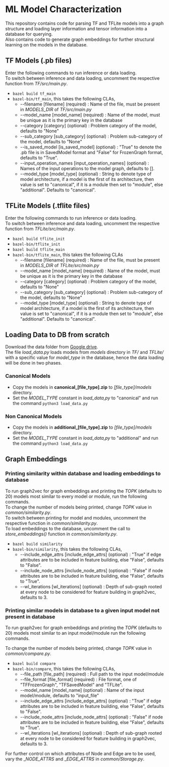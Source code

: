 # ML Model Characterization
This repository contains code for parsing TF and TFLite models into a graph structure and loading layer information and tensor information into a database for querying.<br>
Also contains code to generate graph embeddings for further structural learning on the models in the database.

## TF Models (.pb files)

Enter the following commands to run inference or data loading. <br>
To switch between inference and data loading, uncomment the respective function from _TF/src/main.py_.

- `bazel build tf_main`  
- `bazel-bin/tf_main`, this takes the following CLAs,
	- \-\-filename [filename] (required) : Name of the file, must be present in _MODELS_DIR_ of _TF/src/main.py_
	- \-\-model_name [model_name] (required) : Name of the model, must be unique as it is the primary key in the database
	- \-\-category [category] (optional) : Problem category of the model, defaults to "None"
	- \-\-sub_category [sub_category] (optional) : Problem sub-category of the model, defaults to "None"
	- \-\-is_saved_model [is_saved_model] (optional) : "True" to denote the .pb file is in SavedModel format and "False" for FrozenGraph format, defaults to "True".  
	- \-\-input_operation_names [input_operation_names] (optional) : Names of the input operations to the model graph, defaults to [].
	- \-\-model_type [model_type] (optional) : String to denote type of model architecture, if a model is the first of its architecture, then value is set to "canonical", if it is a module then set to "module", else "additional". Defaults to "canonical".


## TFLite Models (.tflite files)
Enter the following commands to run inference or data loading.<br>
To switch between inference and data loading, uncomment the respective function from _TFLite/src/main.py_.

- `bazel build tflite_init` 
- `bazel-bin/tflite_init` 
- `bazel build tflite_main` 
- `bazel-bin/tflite_main`, this takes the following CLAs
	- \-\-filename [filename] (required) : Name of the file, must be present in _MODELS_DIR_ of _TFLite/src/main.py_
	- \-\-model_name [model_name] (required) : Name of the model, must be unique as it is the primary key in the database
	- \-\-category [category] (optional) : Problem category of the model, defaults to "None"
	- \-\-sub_category [sub_category] (optional) : Problem sub-category of the model, defaults to "None"
	- \-\-model_type [model_type] (optional) : String to denote type of model architecture, if a model is the first of its architecture, then value is set to "canonical", if it is a module then set to "module", else "additional". Defaults to "canonical".

## Loading Data to DB from scratch
Download the data folder from [Google drive](https://drive.google.com/drive/folders/1i6aUbCB0XTEsYXlyxMGpXEv6ydmukzQF?usp=sharing).<br>
The file _load_data.py_ loads models from _models_ directory in _TF/_ and _TFLite/_ with a specific value for *model_type* in the database, hence the data loading will be done in two phases.
### Canonical Models
- Copy the models in **canonical_[file_type].zip** to _[file_type]/models_ directory.
- Set the *MODEL_TYPE* constant in _load_data,py_ to "canonical" and run the command `python3 load_data.py`
### Non Canonical Models
- Copy the models in **additional_[file_type].zip** to _[file_type]/models_ directory.
- Set the *MODEL_TYPE* constant in _load_data,py_ to "additional" and run the command `python3 load_data.py`

## Graph Embeddings

### Printing similarity within database and loading embeddings to database
To run graph2vec for graph embeddings and printing the _TOPK_ (defaults to 20) models most similar to every model or module, run the following commands. <br>
To change the number of models being printed, change _TOPK_ value in _common/similarity.py_. <br>
To switch between printing for model and modules, uncomment the respective function in _common/similarity.py_. <br>
To load embeddings to the database, uncomment the call to *store_embeddings()* function in _common/similarity.py_. <br>

- `bazel build similarity`
- `bazel-bin/similarity`, this takes the following CLAs,
	- \-\-include_edge_attrs [include_edge_attrs] (optional) : "True" if edge attributes are to be included in feature building, else "False", defaults to "False".
	- \-\-include_node_attrs [include_node_attrs] (optional) : "False" if node attributes are to be included in feature building, else "False", defaults to "True".
	- \-\-wl_iterations [wl_iterations] (optional) : Depth of sub-graph rooted at every node to be considered for feature building in graph2vec, defaults to 3.

### Printing similar models in database to a given input model not present in database
To run graph2vec for graph embeddings and printing the _TOPK_ (defaults to 20) models most similar to an input model/module run the following commands. <br> 

To change the number of models being printed, change _TOPK_ value in _common/compare.py_. <br>

- `bazel build compare`
- `bazel-bin/compare`, this takes the following CLAs,
	- \-\-file_path [file_path] (required) : Full path to the input model/module
	- \-\-file_format [file_format] (required) : File format, one of "TFFrozenGraph", "TFSavedModel" and "TFLite".
	- \-\-model_name [model_name] (optional) : Name of the input model/module, defaults to "input_file"
	- \-\-include_edge_attrs [include_edge_attrs] (optional) : "True" if edge attributes are to be included in feature building, else "False", defaults to "False".
	- \-\-include_node_attrs [include_node_attrs] (optional) : "False" if node attributes are to be included in feature building, else "False", defaults to "True".
	- \-\-wl_iterations [wl_iterations] (optional) : Depth of sub-graph rooted at every node to be considered for feature building in graph2vec, defaults to 3.


For further control on which attributes of Node and Edge are to be used, vary the __NODE_ATTRS_ and __EDGE_ATTRS_ in _common/Storage.py_.
